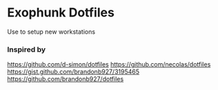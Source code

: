 
# Exophunk Dotfiles 

Use to setup new workstations


### Inspired by

https://github.com/d-simon/dotfiles
https://github.com/necolas/dotfiles
https://gist.github.com/brandonb927/3195465
https://github.com/brandonb927/dotfiles